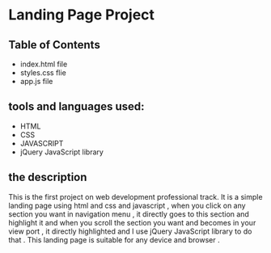 # Landing Page Project

## Table of Contents

- index.html file
- styles.css flie
- app.js file

## tools and  languages used:
- HTML
- CSS
- JAVASCRIPT
- jQuery  JavaScript library
## the description
This is the first project on web development professional track.
It is a simple landing page using html and css and javascript , when you click on any section you want in 
navigation menu , it directly   goes to this section and highlight it and when you scroll  the section you want and becomes in your view port , it directly   highlighted and I use jQuery  JavaScript library to do that .
This landing page is suitable for any device and browser . 

 


